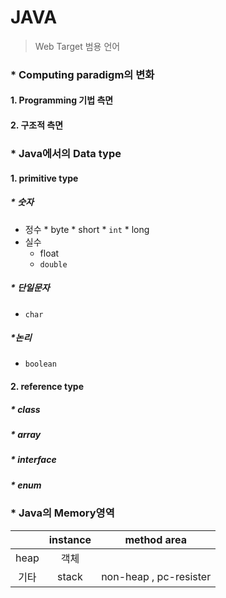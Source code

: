 # **JAVA**

> Web Target 범용 언어

### * Computing paradigm의 변화

#### 1. Programming 기법 측면

#### 2. 구조적 측면

### *  Java에서의 Data type

#### 1. **primitive type**

##### * 숫자

  * 정수
    		* byte
    		* short
    		* `int`
    		* long
  * 실수
     * float
     * `double`

##### * 단일문자

   * `char`

##### *논리

 * `boolean`

#### 2. **reference type**

##### * class

##### * array

##### * interface

##### * enum

### * Java의 Memory영역

|      | instance |      method area       |
| :--: | :------: | :--------------------: |
| heap |   객체   |                        |
| 기타 |  stack   | non-heap , pc-resister |





